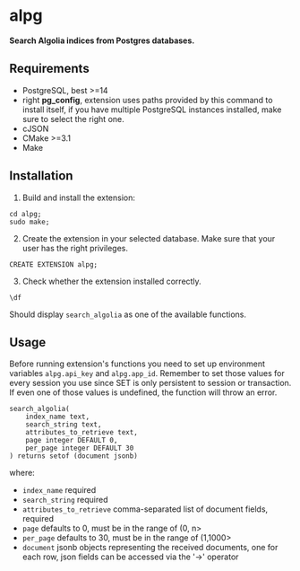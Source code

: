 # alpg
**Search Algolia indices from Postgres databases.**

## Requirements
- PostgreSQL, best >=14
- right **pg_config**, extension uses paths provided by this command to install itself, if you have multiple PostgreSQL 
instances installed, make sure to select the right one.
- cJSON 
- CMake >=3.1
- Make

## Installation

1. Build and install the extension:
```
cd alpg;
sudo make;
```

2. Create the extension in your selected database. Make sure that your user has the right privileges.
```postgresql
CREATE EXTENSION alpg;
```

3. Check whether the extension installed correctly.
```postgresql
\df
```
Should display `search_algolia` as one of the available functions.

## Usage
Before running extension's functions you need to set up environment variables `alpg.api_key` and `alpg.app_id`. 
Remember to set those values for every session you use since SET is only persistent 
to session or transaction. If even one of those values is undefined, the function will throw an error.

```postgresql
search_algolia(
    index_name text, 
    search_string text, 
    attributes_to_retrieve text, 
    page integer DEFAULT 0, 
    per_page integer DEFAULT 30
) returns setof (document jsonb)
```
where:
- `index_name` required
- `search_string` required
- `attributes_to_retrieve` comma-separated list of document fields, required
- `page` defaults to 0, must be in the range of (0, n>
- `per_page` defaults to 30, must be in the range of (1,1000>
- `document` jsonb objects representing the received documents, one for each row, json fields can be accessed via the '->' operator